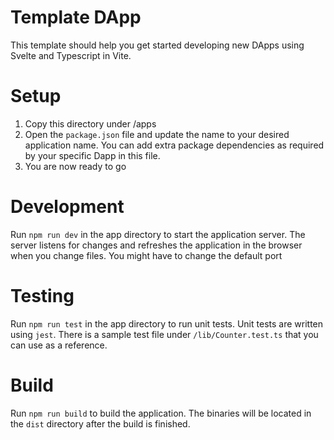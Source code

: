 # Template DApp

This template should help you get started developing new DApps using Svelte and Typescript in Vite.

# Setup

1. Copy this directory under <root>/apps
2. Open the `package.json` file and update the name to your desired application name. You can add extra package dependencies as required by your specific Dapp in this file.
3. You are now ready to go

# Development

Run `npm run dev` in the app directory to start the application server. The server listens for changes and refreshes the application in the browser when you change files. You might have to change the default port 

# Testing
Run `npm run test` in the app directory to run unit tests. Unit tests are written using `jest`. There is a sample test file under `/lib/Counter.test.ts` that you can use as a reference.


# Build

Run `npm run build` to build the application. The binaries will be located in the `dist` directory after the build is finished.
